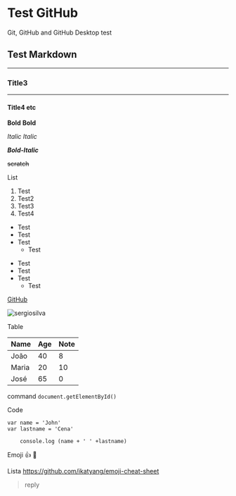 # Test GitHub
 Git, GitHub and GitHub Desktop test
 
 ## Test Markdown
 ---
 ### Title3
 ***
 #### Title4 etc
 
 
 
**Bold**
__Bold__

*Italic*
_Italic_

**_Bold-Italic_**

~~scratch~~


List
1.  Test
1.  Test2
1.  Test3
1. Test4

* Test
* Test
* Test
   * Test

- Test
-  Test
-  Test
   - Test
 
[GitHub](https://github.com/oldschoolgamer1982/_test_github)
  
![sergiosilva](https://user-images.githubusercontent.com/74549145/103016030-295a8400-4520-11eb-8a0b-36edc0d0548d.jpg)

Table

Name | Age | Note
---|---|---
João | 40 | 8
Maria | 20 | 10
José | 65 | 0

command `document.getElementById()`

Code
```
var name = 'John'
var lastname = 'Cena'

    console.log (name + ' ' +lastname)

```

Emoji
:+1:  :1st_place_medal: 

Lista https://github.com/ikatyang/emoji-cheat-sheet


>reply


